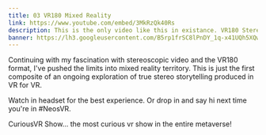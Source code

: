 ```yaml
---
title: 03 VR180 Mixed Reality
link: https://www.youtube.com/embed/3MkRzQk40Rs
description: This is the only video like this in existance. VR180 Stereoscopic Mixed Reality.
banner: https://lh3.googleusercontent.com/B5rp1frSC8lPnDY_1q-x41UQh5XQw_C5y_AbzcbEgU9rrdcetCVT5eUEtcyaFkQJXlcO2tKN-top7LTd_M2jBjkMVz2ziFx7TrK4TBkkydqSo3RVlLwceQP0isVDCRVx_6UFtCsBNw=w2400
---
```

Continuing with my fascination with stereoscopic video and the VR180 format, I've pushed the limits into mixed reality territory. This is just the first composite of an ongoing exploration of true stereo storytelling produced in VR for VR.

Watch in headset for the best experience. Or drop in and say hi next time you're in #NeosVR.

CuriousVR Show... the most curious vr show in the entire metaverse!